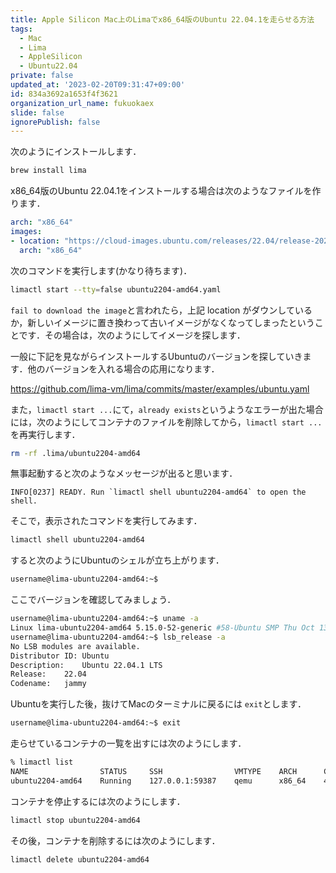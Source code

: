 ```yaml
---
title: Apple Silicon Mac上のLimaでx86_64版のUbuntu 22.04.1を走らせる方法
tags:
  - Mac
  - Lima
  - AppleSilicon
  - Ubuntu22.04
private: false
updated_at: '2023-02-20T09:31:47+09:00'
id: 834a3692a1653f4f3621
organization_url_name: fukuokaex
slide: false
ignorePublish: false
---
```

次のようにインストールします．

```zsh
brew install lima
```

x86_64版のUbuntu 22.04.1をインストールする場合は次のようなファイルを作ります．

```yaml:ubuntu2204-amd64.yaml
arch: "x86_64"
images:
- location: "https://cloud-images.ubuntu.com/releases/22.04/release-20221018/ubuntu-22.04-server-cloudimg-amd64.img"
  arch: "x86_64"
```

次のコマンドを実行します(かなり待ちます)．

```zsh
limactl start --tty=false ubuntu2204-amd64.yaml
```

`fail to download the image`と言われたら，上記 location がダウンしているか，新しいイメージに置き換わって古いイメージがなくなってしまったということです．その場合は，次のようにしてイメージを探します．

一般に下記を見ながらインストールするUbuntuのバージョンを探していきます．他のバージョンを入れる場合の応用になります．

https://github.com/lima-vm/lima/commits/master/examples/ubuntu.yaml

また，`limactl start ...`にて，`already exists`というようなエラーが出た場合には，次のようにしてコンテナのファイルを削除してから，`limactl start ...` を再実行します．

```zsh
rm -rf .lima/ubuntu2204-amd64
```

無事起動すると次のようなメッセージが出ると思います．

```
INFO[0237] READY. Run `limactl shell ubuntu2204-amd64` to open the shell.
```

そこで，表示されたコマンドを実行してみます．

```zsh
limactl shell ubuntu2204-amd64
```

すると次のようにUbuntuのシェルが立ち上がります．

```bash
username@lima-ubuntu2204-amd64:~$
```

ここでバージョンを確認してみましょう．

```bash
username@lima-ubuntu2204-amd64:~$ uname -a
Linux lima-ubuntu2204-amd64 5.15.0-52-generic #58-Ubuntu SMP Thu Oct 13 08:03:55 UTC 2022 x86_64 x86_64 x86_64 GNU/Linux
username@lima-ubuntu2204-amd64:~$ lsb_release -a
No LSB modules are available.
Distributor ID:	Ubuntu
Description:	Ubuntu 22.04.1 LTS
Release:	22.04
Codename:	jammy
```

Ubuntuを実行した後，抜けてMacのターミナルに戻るには `exit`とします．

```bash
username@lima-ubuntu2204-amd64:~$ exit
```

走らせているコンテナの一覧を出すには次のようにします．

```zsh
% limactl list                                   
NAME                STATUS     SSH                VMTYPE    ARCH      CPUS    MEMORY    DISK      DIR
ubuntu2204-amd64    Running    127.0.0.1:59387    qemu      x86_64    4       4GiB      100GiB    ~/.lima/ubuntu2204-amd64
```

コンテナを停止するには次のようにします．

```zsh
limactl stop ubuntu2204-amd64
```

その後，コンテナを削除するには次のようにします．

```zsh
limactl delete ubuntu2204-amd64
```





